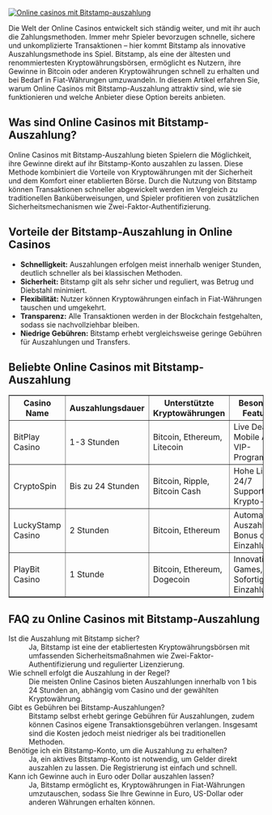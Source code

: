 [![Online casinos mit Bitstamp-auszahlung](https://123-caf.pages.dev/gitsignup.png)](https://vrmoo.ru/Bt82HjjY)

<p>Die Welt der Online Casinos entwickelt sich ständig weiter, und mit ihr auch die Zahlungsmethoden. Immer mehr Spieler bevorzugen schnelle, sichere und unkomplizierte Transaktionen – hier kommt Bitstamp als innovative Auszahlungsmethode ins Spiel. Bitstamp, als eine der ältesten und renommiertesten Kryptowährungsbörsen, ermöglicht es Nutzern, ihre Gewinne in Bitcoin oder anderen Kryptowährungen schnell zu erhalten und bei Bedarf in Fiat-Währungen umzuwandeln. In diesem Artikel erfahren Sie, warum Online Casinos mit Bitstamp-Auszahlung attraktiv sind, wie sie funktionieren und welche Anbieter diese Option bereits anbieten.</p>  <h2>Was sind Online Casinos mit Bitstamp-Auszahlung?</h2> <p>Online Casinos mit Bitstamp-Auszahlung bieten Spielern die Möglichkeit, ihre Gewinne direkt auf ihr Bitstamp-Konto auszahlen zu lassen. Diese Methode kombiniert die Vorteile von Kryptowährungen mit der Sicherheit und dem Komfort einer etablierten Börse. Durch die Nutzung von Bitstamp können Transaktionen schneller abgewickelt werden im Vergleich zu traditionellen Banküberweisungen, und Spieler profitieren von zusätzlichen Sicherheitsmechanismen wie Zwei-Faktor-Authentifizierung.</p>  <h2>Vorteile der Bitstamp-Auszahlung in Online Casinos</h2> <ul> <li><strong>Schnelligkeit:</strong> Auszahlungen erfolgen meist innerhalb weniger Stunden, deutlich schneller als bei klassischen Methoden.</li> <li><strong>Sicherheit:</strong> Bitstamp gilt als sehr sicher und reguliert, was Betrug und Diebstahl minimiert.</li> <li><strong>Flexibilität:</strong> Nutzer können Kryptowährungen einfach in Fiat-Währungen tauschen und umgekehrt.</li> <li><strong>Transparenz:</strong> Alle Transaktionen werden in der Blockchain festgehalten, sodass sie nachvollziehbar bleiben.</li> <li><strong>Niedrige Gebühren:</strong> Bitstamp erhebt vergleichsweise geringe Gebühren für Auszahlungen und Transfers.</li> </ul>  <h2>Beliebte Online Casinos mit Bitstamp-Auszahlung</h2> <table border="1" cellpadding="8" cellspacing="0"> <thead> <tr> <th>Casino Name</th> <th>Auszahlungsdauer</th> <th>Unterstützte Kryptowährungen</th> <th>Besondere Features</th> </tr> </thead> <tbody> <tr> <td>BitPlay Casino</td> <td>1-3 Stunden</td> <td>Bitcoin, Ethereum, Litecoin</td> <td>Live Dealer, Mobile App, VIP-Programme</td> </tr> <tr> <td>CryptoSpin</td> <td>Bis zu 24 Stunden</td> <td>Bitcoin, Ripple, Bitcoin Cash</td> <td>Hohe Limits, 24/7 Support, Krypto-Slots</td> </tr> <tr> <td>LuckyStamp Casino</td> <td>2 Stunden</td> <td>Bitcoin, Ethereum</td> <td>Automatische Auszahlung, Bonus ohne Einzahlung</td> </tr> <tr> <td>PlayBit Casino</td> <td>1 Stunde</td> <td>Bitcoin, Ethereum, Dogecoin</td> <td>Innovative Games, Sofortige Einzahlungen</td> </tr> </tbody> </table>  <h2>FAQ zu Online Casinos mit Bitstamp-Auszahlung</h2> <dl> <dt>Ist die Auszahlung mit Bitstamp sicher?</dt> <dd>Ja, Bitstamp ist eine der etabliertesten Kryptowährungsbörsen mit umfassenden Sicherheitsmaßnahmen wie Zwei-Faktor-Authentifizierung und regulierter Lizenzierung.</dd>  <dt>Wie schnell erfolgt die Auszahlung in der Regel?</dt> <dd>Die meisten Online Casinos bieten Auszahlungen innerhalb von 1 bis 24 Stunden an, abhängig vom Casino und der gewählten Kryptowährung.</dd>  <dt>Gibt es Gebühren bei Bitstamp-Auszahlungen?</dt> <dd>Bitstamp selbst erhebt geringe Gebühren für Auszahlungen, zudem können Casinos eigene Transaktionsgebühren verlangen. Insgesamt sind die Kosten jedoch meist niedriger als bei traditionellen Methoden.</dd>  <dt>Benötige ich ein Bitstamp-Konto, um die Auszahlung zu erhalten?</dt> <dd>Ja, ein aktives Bitstamp-Konto ist notwendig, um Gelder direkt auszahlen zu lassen. Die Registrierung ist einfach und schnell.</dd>  <dt>Kann ich Gewinne auch in Euro oder Dollar auszahlen lassen?</dt> <dd>Ja, Bitstamp ermöglicht es, Kryptowährungen in Fiat-Währungen umzutauschen, sodass Sie Ihre Gewinne in Euro, US-Dollar oder anderen Währungen erhalten können.</dd> </dl>